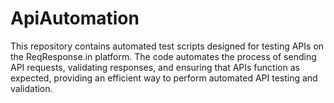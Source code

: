 # ApiAutomation
This repository contains automated test scripts designed for testing APIs on the ReqResponse.in platform. The code automates the process of sending API requests, validating responses, and ensuring that APIs function as expected, providing an efficient way to perform automated API testing and validation.
